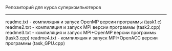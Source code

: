Репозиторий для курса суперкомпьютеров

---

readme.txt - компиляция и запуск OpenMP версии программы (task1.c)
readme2.txt - компиляция и запуск MPI версии программы (task2.cpp)
readme3.txt - компиляция и запуск MPI+OpenMP версии программы (task3.cpp)
readme4.txt - компиляция и запуск MPI+OpenACC версии программы (task_GPU.cpp)

